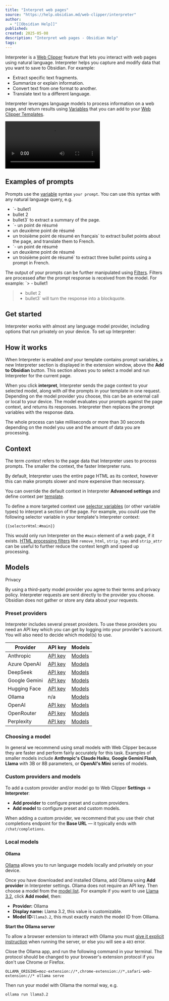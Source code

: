 ```yaml
---
title: "Interpret web pages"
source: "https://help.obsidian.md/web-clipper/interpreter"
author:
  - "[[Obsidian Help]]"
published:
created: 2025-05-08
description: "Interpret web pages - Obsidian Help"
tags:
---
```

Interpreter is a [Web Clipper](https://help.obsidian.md/web-clipper) feature that lets you interact with web pages using natural language. Interpreter helps you capture and modify data that you want to save to Obsidian. For example:

- Extract specific text fragments.
- Summarize or explain information.
- Convert text from one format to another.
- Translate text to a different language.

Interpreter leverages language models to process information on a web page, and return results using [Variables](https://help.obsidian.md/web-clipper/variables) that you can add to your [Web Clipper Templates](https://help.obsidian.md/web-clipper/templates).

<video controls="" src="https://publish-01.obsidian.md/access/f786db9fac45774fa4f0d8112e232d67/Attachments/video/web-clipper-interpreter-demo.mp4#t=0.001"></video>

## Examples of prompts

Prompts use the [variable](https://help.obsidian.md/web-clipper/variables) syntax `your prompt`. You can use this syntax with any natural language query, e.g.

- `- bullet1
- bullet 2
- bullet3` to extract a summary of the page.
- `- un point de résumé
- un deuxième point de résumé
- un troisième point de résumé en français` to extract bullet points about the page, and translate them to French.
- `- un point de résumé
- un deuxième point de résumé
- un troisième point de résumé` to extract three bullet points using a prompt in French.

The output of your prompts can be further manipulated using [Filters](https://help.obsidian.md/web-clipper/filters). Filters are processed after the prompt response is received from the model. For example: `> - bullet1
> - bullet 2
> - bullet3` will turn the response into a blockquote.

## Get started

Interpreter works with almost any language model provider, including options that run privately on your device. To set up Interpreter:

## How it works

When Interpreter is enabled *and* your template contains prompt variables, a new Interpreter section is displayed in the extension window, above the **Add to Obsidian** button. This section allows you to select a model and run Interpreter for the current page.

When you click **interpret**, Interpreter sends the page context to your selected model, along with *all* the prompts in your template in one request. Depending on the model provider you choose, this can be an external call or local to your device. The model evaluates your prompts against the page context, and returns its responses. Interpreter then replaces the prompt variables with the response data.

The whole process can take milliseconds or more than 30 seconds depending on the model you use and the amount of data you are processing.

## Context

The term *context* refers to the page data that Interpreter uses to process prompts. The smaller the context, the faster Interpreter runs.

By default, Interpreter uses the entire page HTML as its context, however this can make prompts slower and more expensive than necessary.

You can override the default context in Interpreter **Advanced settings** and define context per [template](https://help.obsidian.md/web-clipper/templates).

To define a more targeted context use [selector variables](https://help.obsidian.md/web-clipper/variables#Selector%20variables) (or other variable types) to interpret a section of the page. For example, you could use the following selector variable in your template's Interpreter context:

```
{{selectorHtml:#main}}
```

This would only run Interpreter on the `#main` element of a web page, if it exists. [HTML processing filters](https://help.obsidian.md/web-clipper/filters#HTML%20processing) like `remove_html`, `strip_tags` and `strip_attr` can be useful to further reduce the context length and speed up processing.

## Models

Privacy

By using a third-party model provider you agree to their terms and privacy policy. Interpreter requests are sent directly to the provider you choose. Obsidian does not gather or store any data about your requests.

### Preset providers

Interpreter includes several preset providers. To use these providers you need an API key which you can get by logging into your provider's account. You will also need to decide which model(s) to use.

| Provider | API key | Models |
| --- | --- | --- |
| Anthropic | [API key](https://console.anthropic.com/settings/keys) | [Models](https://docs.anthropic.com/en/docs/about-claude/models) |
| Azure OpenAI | [API key](https://oai.azure.com/portal/) | [Models](https://learn.microsoft.com/en-us/azure/ai-services/openai/concepts/models) |
| DeepSeek | [API key](https://platform.deepseek.com/api_keys) | [Models](https://api-docs.deepseek.com/quick_start/pricing) |
| Google Gemini | [API key](https://aistudio.google.com/apikey) | [Models](https://ai.google.dev/gemini-api/docs/models/gemini) |
| Hugging Face | [API key](https://huggingface.co/settings/tokens) | [Models](https://huggingface.co/models?pipeline_tag=text-generation&sort=trending) |
| Ollama | n/a | [Models](https://ollama.com/search) |
| OpenAI | [API key](https://platform.openai.com/api-keys) | [Models](https://platform.openai.com/docs/models) |
| OpenRouter | [API key](https://openrouter.ai/settings/keys) | [Models](https://openrouter.ai/models) |
| Perplexity | [API key](https://www.perplexity.ai/settings/api) | [Models](https://docs.perplexity.ai/guides/model-cards) |

### Choosing a model

In general we recommend using small models with Web Clipper because they are faster and perform fairly accurately for this task. Examples of smaller models include **Anthropic's Claude Haiku**, **Google Gemini Flash**, **Llama** with 3B or 8B parameters, or **OpenAI's Mini** series of models.

### Custom providers and models

To add a custom provider and/or model go to Web Clipper **Settings** → **Interpreter**:

- **Add provider** to configure preset and custom providers.
- **Add model** to configure preset and custom models.

When adding a custom provider, we recommend that you use their chat completions endpoint for the **Base URL** — it typically ends with `/chat/completions`.

### Local models

#### Ollama

[Ollama](https://ollama.com/) allows you to run language models locally and privately on your device.

Once you have downloaded and installed Ollama, add Ollama using **Add provider** in Interpreter settings. Ollama does not require an API key. Then choose a model from the [model list](https://ollama.com/search). For example if you want to use [Llama 3.2](https://ollama.com/library/llama3.2), click **Add model**, then:

- **Provider:** Ollama
- **Display name:** Llama 3.2, this value is customizable.
- **Model ID:**`llama3.2`, this must exactly match the model ID from Olllama.

**Start the Ollama server**

To allow a browser extension to interact with Ollama you must [give it explicit instruction](https://github.com/ollama/ollama/issues/2308) when running the server, or else you will see a `403` error.

Close the Ollama app, and run the following command in your terminal. The protocol should be changed to your browser's extension protocol if you don't use Chrome or Firefox.

```
OLLAMA_ORIGINS=moz-extension://*,chrome-extension://*,safari-web-extension://* ollama serve
```

Then run your model with Ollama the normal way, e.g.

```
ollama run llama3.2
```
